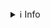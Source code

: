 <details>
<summary>ℹ️ Info</summary>

This app explores data from [a research paper](https://www.nature.com/articles/s41598-018-22755-2) that evaluated THC and CBD measurements of cannabis products in Washington State. Start by selecting a strain type and a strain name from the left. The charts below will display the THC measurements across different suppliers and over time for that strain.

More details about the dataset are available via the help buttons on the left.

💡 This app was built to be an example for many of the ideas I've written down in my notes on [Streamlitopedia](https://pmbaumgartner.github.io/streamlitopedia/)

💻 The code is available [here](https://github.com/pmbaumgartner/dank-data-explorer).
</details>

